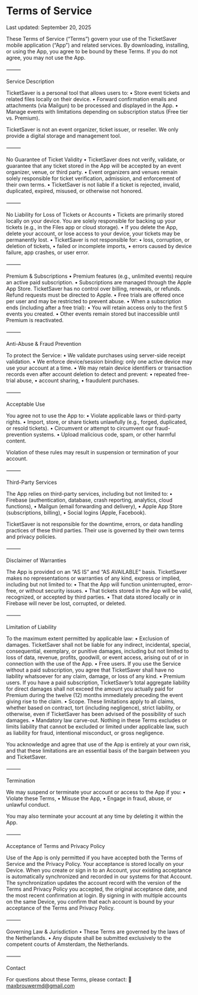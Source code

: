 Terms of Service
==============

Last updated: September 20, 2025

These Terms of Service (“Terms”) govern your use of the TicketSaver mobile application (“App”) and related services. By downloading, installing, or using the App, you agree to be bound by these Terms. If you do not agree, you may not use the App.

⸻

Service Description

TicketSaver is a personal tool that allows users to:
	•	Store event tickets and related files locally on their device.
	•	Forward confirmation emails and attachments (via Mailgun) to be processed and displayed in the App.
	•	Manage events with limitations depending on subscription status (Free tier vs. Premium).

TicketSaver is not an event organizer, ticket issuer, or reseller. We only provide a digital storage and management tool.

⸻

No Guarantee of Ticket Validity
	•	TicketSaver does not verify, validate, or guarantee that any ticket stored in the App will be accepted by an event organizer, venue, or third party.
	•	Event organizers and venues remain solely responsible for ticket verification, admission, and enforcement of their own terms.
	•	TicketSaver is not liable if a ticket is rejected, invalid, duplicated, expired, misused, or otherwise not honored.

⸻

No Liability for Loss of Tickets or Accounts
	•	Tickets are primarily stored locally on your device. You are solely responsible for backing up your tickets (e.g., in the Files app or cloud storage).
	•	If you delete the App, delete your account, or lose access to your device, your tickets may be permanently lost.
	•	TicketSaver is not responsible for:
	•	loss, corruption, or deletion of tickets,
	•	failed or incomplete imports,
	•	errors caused by device failure, app crashes, or user error.

⸻

Premium & Subscriptions
	•	Premium features (e.g., unlimited events) require an active paid subscription.
	•	Subscriptions are managed through the Apple App Store. TicketSaver has no control over billing, renewals, or refunds. Refund requests must be directed to Apple.
	•	Free trials are offered once per user and may be restricted to prevent abuse.
	•	When a subscription ends (including after a free trial):
	•	You will retain access only to the first 5 events you created.
	•	Other events remain stored but inaccessible until Premium is reactivated.

⸻

Anti-Abuse & Fraud Prevention

To protect the Service:
	•	We validate purchases using server-side receipt validation.
	•	We enforce device/session binding: only one active device may use your account at a time.
	•	We may retain device identifiers or transaction records even after account deletion to detect and prevent:
	•	repeated free-trial abuse,
	•	account sharing,
	•	fraudulent purchases.

⸻

Acceptable Use

You agree not to use the App to:
	•	Violate applicable laws or third-party rights.
	•	Import, store, or share tickets unlawfully (e.g., forged, duplicated, or resold tickets).
	•	Circumvent or attempt to circumvent our fraud-prevention systems.
	•	Upload malicious code, spam, or other harmful content.

Violation of these rules may result in suspension or termination of your account.

⸻

Third-Party Services

The App relies on third-party services, including but not limited to:
	•	Firebase (authentication, database, crash reporting, analytics, cloud functions),
	•	Mailgun (email forwarding and delivery),
	•	Apple App Store (subscriptions, billing),
	•	Social logins (Apple, Facebook).

TicketSaver is not responsible for the downtime, errors, or data handling practices of these third parties. Their use is governed by their own terms and privacy policies.

⸻

Disclaimer of Warranties

The App is provided on an “AS IS” and “AS AVAILABLE” basis. TicketSaver makes no representations or warranties of any kind, express or implied, including but not limited to:
	•	That the App will function uninterrupted, error-free, or without security issues.
	•	That tickets stored in the App will be valid, recognized, or accepted by third parties.
	•	That data stored locally or in Firebase will never be lost, corrupted, or deleted.

⸻

Limitation of Liability

To the maximum extent permitted by applicable law:
	•	Exclusion of damages. TicketSaver shall not be liable for any indirect, incidental, special, consequential, exemplary, or punitive damages, including but not limited to loss of data, revenue, profits, goodwill, or event access, arising out of or in connection with the use of the App.
	•	Free users. If you use the Service without a paid subscription, you agree that TicketSaver shall have no liability whatsoever for any claim, damage, or loss of any kind.
	•	Premium users. If you have a paid subscription, TicketSaver’s total aggregate liability for direct damages shall not exceed the amount you actually paid for Premium during the twelve (12) months immediately preceding the event giving rise to the claim.
	•	Scope. These limitations apply to all claims, whether based on contract, tort (including negligence), strict liability, or otherwise, even if TicketSaver has been advised of the possibility of such damages.
	•	Mandatory law carve-out. Nothing in these Terms excludes or limits liability that cannot be excluded or limited under applicable law, such as liability for fraud, intentional misconduct, or gross negligence.

You acknowledge and agree that use of the App is entirely at your own risk, and that these limitations are an essential basis of the bargain between you and TicketSaver.

⸻

Termination

We may suspend or terminate your account or access to the App if you:
	•	Violate these Terms,
	•	Misuse the App,
	•	Engage in fraud, abuse, or unlawful conduct.

You may also terminate your account at any time by deleting it within the App.

⸻

Acceptance of Terms and Privacy Policy

Use of the App is only permitted if you have accepted both the Terms of Service and the Privacy Policy.
Your acceptance is stored locally on your Device.
When you create or sign in to an Account, your existing acceptance is automatically synchronized and recorded in our systems for that Account. The synchronization updates the account record with the version of the Terms and Privacy Policy you accepted, the original acceptance date, and the most recent confirmation at login.
By signing in with multiple accounts on the same Device, you confirm that each account is bound by your acceptance of the Terms and Privacy Policy.

⸻

Governing Law & Jurisdiction
	•	These Terms are governed by the laws of the Netherlands.
	•	Any dispute shall be submitted exclusively to the competent courts of Amsterdam, the Netherlands.

⸻

Contact

For questions about these Terms, please contact:
📧 maxbrouwermd@gmail.com

